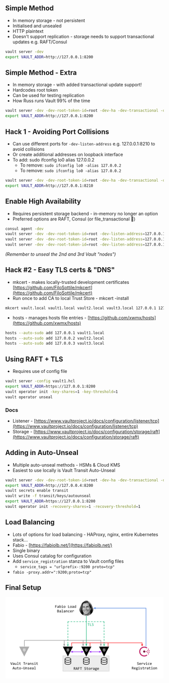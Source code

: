 ## Simple Method

* In memory storage - not persistent
* Initialised and unsealed
* HTTP plaintext
* Doesn't support replication - storage needs to support transactional updates e.g. RAFT/Consul

```bash
vault server -dev
export VAULT_ADDR=http://127.0.0.1:8200
```

## Simple Method - Extra
* In memory storage - with added transactional update support!
* Hardcodes root token
* Can be used for testing replication
* How Russ runs Vault 99% of the time

```bash
vault server -dev -dev-root-token-id=root -dev-ha -dev-transactional -dev-listen-address=127.0.0.1:8200
export VAULT_ADDR=http://127.0.0.1:8200
```

## Hack 1 - Avoiding Port Collisions

* Can use different ports for `-dev-listen-address` e.g. 127.0.0.1:8210 to avoid collisions
* Or create additional addresses on loopback interface
* To add: sudo ifconfig lo0 alias 127.0.0.2
    * To remove: `sudo ifconfig lo0 -alias 127.0.0.2`
    * To remove: `sudo ifconfig lo0 -alias 127.0.0.2`

```bash
vault server -dev -dev-root-token-id=root -dev-ha -dev-transactional -dev-listen-address=127.0.0.1:8210
export VAULT_ADDR=http://127.0.0.1:8210
```

## Enable High Availability
* Requires persistent storage backend - in-memory no longer an option
* Preferred options are RAFT, Consul (or file_transactional 🤫)

```bash
consul agent -dev
vault server -dev -dev-root-token-id=root -dev-listen-address=127.0.0.1:8200 -dev-consul
vault server -dev -dev-root-token-id=root -dev-listen-address=127.0.0.1:8210 -dev-consul -dev-skip-init
vault server -dev -dev-root-token-id=root -dev-listen-address=127.0.0.1:8220 -dev-consul -dev-skip-init
```

*(Remember to unseal the 2nd and 3rd Vault "nodes")*


## Hack #2 - Easy TLS certs & "DNS"
* mkcert - makes locally-trusted development certificates [https://github.com/FiloSottile/mkcert](https://github.com/FiloSottile/mkcert)
* Run once to add CA to local Trust Store - mkcert -install

```bash 
mkcert vault.local vault1.local vault2.local vault3.local 127.0.0.1 127.0.0.2 127.0.0.3
```

* hosts - manages hosts file entries - [https://github.com/xwmx/hosts](https://github.com/xwmx/hosts)

```bash
hosts --auto-sudo add 127.0.0.1 vault1.local
hosts --auto-sudo add 127.0.0.2 vault2.local
hosts --auto-sudo add 127.0.0.3 vault3.local
```

## Using RAFT + TLS
* Requires use of config file

```bash
vault server -config vault1.hcl
export VAULT_ADDR=https://127.0.0.1:8200
vault operator init -key-shares=1 -key-threshold=1
vault operator unseal
```

### Docs
* Listener - [https://www.vaultproject.io/docs/configuration/listener/tcp](https://www.vaultproject.io/docs/configuration/listener/tcp)
* Storage - [https://www.vaultproject.io/docs/configuration/storage/raft](https://www.vaultproject.io/docs/configuration/storage/raft)

## Adding in Auto-Unseal
* Multiple auto-unseal methods - HSMs & Cloud KMS
* Easiest to use locally is Vault Transit Auto-Unseal

```bash
vault server -dev -dev-root-token-id=root -dev-ha -dev-transactional -dev-listen-address=127.0.0.4:8200
export VAULT_ADDR=http://127.0.0.4:8200
vault secrets enable transit
vault write -f transit/keys/autounseal
export VAULT_ADDR=https://127.0.0.1:8200
vault operator init -recovery-shares=1 -recovery-threshold=1
```

## Load Balancing
* Lots of options for load balancing - HAProxy, nginx, entire Kubernetes stack...
* Fabio - [https://fabiolb.net/](https://fabiolb.net/)
* Single binary
* Uses Consul catalog for configuration
* Add `service_registration` stanza to Vault config files
    * `service_tags = "urlprefix-:9200 proto=tcp"`
* `fabio -proxy.addr=":9200;proto=tcp"`

## Final Setup
![Final Setip Image](docs/Screenshot%202023-02-01%20at%2015.58.56.png)